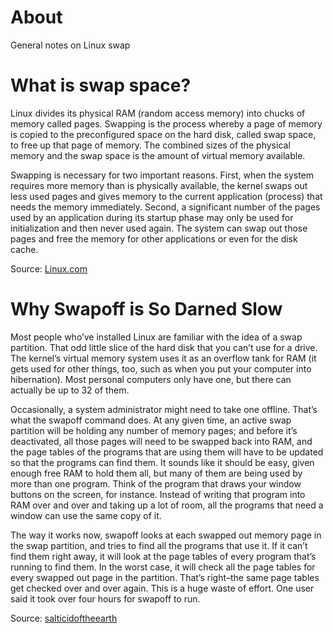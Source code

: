 # About

General notes on Linux swap

# What is swap space?

Linux divides its physical RAM (random access memory) into chucks of memory called pages. Swapping is the process whereby a page of memory is copied to the preconfigured space on the hard disk, called swap space, to free up that page of memory. The combined sizes of the physical memory and the swap space is the amount of virtual memory available.

Swapping is necessary for two important reasons. First, when the system requires more memory than is physically available, the kernel swaps out less used pages and gives memory to the current application (process) that needs the memory immediately. Second, a significant number of the pages used by an application during its startup phase may only be used for initialization and then never used again. The system can swap out those pages and free the memory for other applications or even for the disk cache.

Source: [Linux.com](https://www.linux.com/news/all-about-linux-swap-space)

# Why Swapoff is So Darned Slow

Most people who’ve installed Linux are familiar with the idea of a swap partition. That odd little slice of the hard disk that you can’t use for a drive. The kernel’s virtual memory system uses it as an overflow tank for RAM (it gets used for other things, too, such as when you put your computer into hibernation). Most personal computers only have one, but there can actually be up to 32 of them.

Occasionally, a system administrator might need to take one offline. That’s what the swapoff command does. At any given time, an active swap partition will be holding any number of memory pages; and before it’s deactivated, all those pages will need to be swapped back into RAM, and the page tables of the programs that are using them will have to be updated so that the programs can find them. It sounds like it should be easy, given enough free RAM to hold them all, but many of them are being used by more than one program. Think of the program that draws your window buttons on the screen, for instance. Instead of writing that program into RAM over and over and taking up a lot of room, all the programs that need a window can use the same copy of it.

The way it works now, swapoff looks at each swapped out memory page in the swap partition, and tries to find all the programs that use it. If it can’t find them right away, it will look at the page tables of every program that’s running to find them. In the worst case, it will check all the page tables for every swapped out page in the partition. That’s right–the same page tables get checked over and over again. This is a huge waste of effort. One user said it took over four hours for swapoff to run.

Source: [salticidoftheearth](https://salticidoftheearth.com/2014/01/09/why-swapoff-is-so-darned-slow/)
